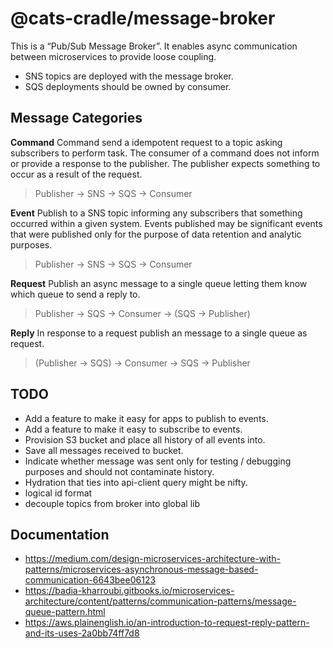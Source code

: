 # @cats-cradle/message-broker

This is a “Pub/Sub Message Broker”. It enables async communication between
microservices to provide loose coupling.

- SNS topics are deployed with the message broker.
- SQS deployments should be owned by consumer.

## Message Categories

**Command** Command send a idempotent request to a topic asking subscribers to
perform task. The consumer of a command does not inform or provide a response to
the publisher. The publisher expects something to occur as a result of the
request.

> Publisher -> SNS -> SQS -> Consumer

**Event** Publish to a SNS topic informing any subscribers that something
occurred within a given system. Events published may be significant events that
were published only for the purpose of data retention and analytic purposes.

> Publisher -> SNS -> SQS -> Consumer

**Request** Publish an async message to a single queue letting them know which
queue to send a reply to.

> Publisher -> SQS -> Consumer -> (SQS -> Publisher)

**Reply** In response to a request publish an message to a single queue as
request.

> (Publisher -> SQS) -> Consumer -> SQS -> Publisher

## TODO

- Add a feature to make it easy for apps to publish to events.
- Add a feature to make it easy to subscribe to events.
- Provision S3 bucket and place all history of all events into.
- Save all messages received to bucket.
- Indicate whether message was sent only for testing / debugging purposes and
  should not contaminate history.
- Hydration that ties into api-client query might be nifty.
- logical id format
- decouple topics from broker into global lib

## Documentation

- <https://medium.com/design-microservices-architecture-with-patterns/microservices-asynchronous-message-based-communication-6643bee06123>
- <https://badia-kharroubi.gitbooks.io/microservices-architecture/content/patterns/communication-patterns/message-queue-pattern.html>
- <https://aws.plainenglish.io/an-introduction-to-request-reply-pattern-and-its-uses-2a0bb74ff7d8>
